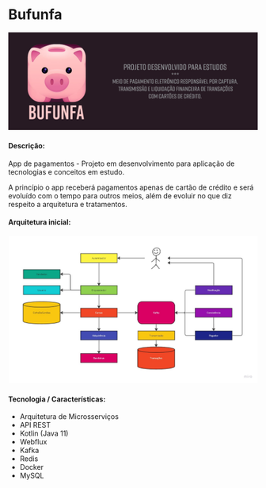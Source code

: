 # Bufunfa
![](BufunfaAPP.jpg)

#### Descrição:

App de pagamentos - Projeto em desenvolvimento para aplicação de tecnologias e conceitos em estudo. 

A princípio o app receberá pagamentos apenas de cartão de crédito e será evoluído com o tempo para outros meios, além de evoluir no que diz respeito a arquitetura e tratamentos.



#### Arquitetura inicial:

![](BufunfaArquitetura.jpg)

#### Tecnologia / Características:

- Arquitetura de Microsserviços
- API REST
- Kotlin (Java 11)
- Webflux
- Kafka
- Redis
- Docker
- MySQL


